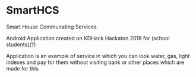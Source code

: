 # SmartHCS
Smart House Communating Services

Android Application created on KDHack Hackaton 2018 for (school students)(?)

Application is an example of service in which you can look water, gas, light indexes and pay for them without visiting bank or other places which are made for this
